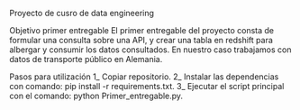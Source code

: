 Proyecto de cusro de data engineering


Objetivo primer entregable
El primer entregable del proyecto consta de formular una consulta sobre una API, y crear una tabla en redshift para albergar y consumir los datos consultados. 
En nuestro caso trabajamos con datos de transporte público en Alemania.

  Pasos para utilización
1_ Copiar repositorio.
2_ Instalar las dependencias con comando: pip install -r requirements.txt.
3_ Ejecutar el script principal con el comando: python Primer_entregable.py.
